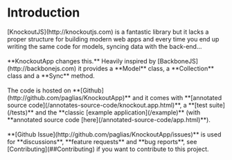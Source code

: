 <h1 class="page-header">Introduction</h1>

<p class="lead" markdown="1">
[KnockoutJS](http://knockoutjs.com) is a fantastic library but it lacks a proper structure for building modern web apps and every time you end up writing the same code for models, syncing data with the back-end...
<br/><br/>
**KnockoutApp changes this.** Heavily inspired by [BackboneJS](http://backbonejs.com) it provides a **Model** class, a **Collection** class and a **Sync** method.
<br/><br/>
The code is hosted on **[Github](http://github.com/paglias/KnockoutApp)** and it comes with **[annotated source code](/annotates-source-code/knockout.app.html)**, a **[test suite](/tests)** and the **classic [example application](/example)** (with **annotated source code [here](/annotated-source-code/app.html)**).
<br/><br/>
**[Github Issue](http://github.com/paglias/KnockoutApp/issues)** is used for **discussions**, **feature requests** and **bug reports**, see [Contributing](##Contributing) if you want to contribute to this project.
</p>